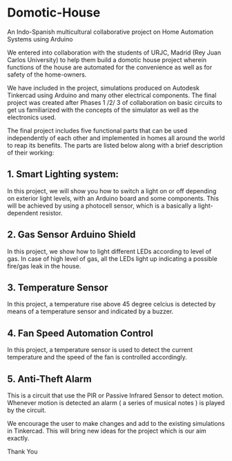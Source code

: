 # Domotic-House
An Indo-Spanish multicultural collaborative project on Home Automation Systems using Arduino

We entered into collaboration with the students of URJC, Madrid (Rey Juan Carlos University) to help them build a domotic
house project wherein functions of the house are automated for the convenience as well as for safety of the home-owners.

We have included in the project, simulations produced on Autodesk Tinkercad using Arduino and many other electrical components. 
The final project was created after Phases 1 /2/ 3 of collaboration on basic circuits to get us familiarized with the 
concepts of the simulator as well as the electronics used.

The final project includes five functional parts that can be used independently of each other and implemented in homes all
around the world to reap its benefits. The parts are listed below along with a brief description of their working:

## 1. Smart Lighting system: 

In this project, we will show you how to switch a light on or off depending on
exterior light levels, with an Arduino board and some components. This will be
achieved by using a photocell sensor, which is a basically a light-dependent resistor.

## 2. Gas Sensor Arduino Shield

In this project, we show how to light different LEDs according to level of
gas. In case of high level of gas, all the LEDs light up indicating a
possible fire/gas leak in the house.

## 3. Temperature Sensor

In this project, a temperature rise above 45 degree celcius is detected by
means of a temperature sensor and indicated by a buzzer.

## 4. Fan Speed Automation Control

In this project, a temperature sensor is used to detect the current
temperature and the speed of the fan is controlled accordingly.

## 5. Anti-Theft Alarm

This is a circuit that use the PIR or Passive Infrared Sensor to detect
motion. Whenever motion is detected an alarm ( a series of musical
notes ) is played by the circuit.

We encourage the user to make changes and add to the existing simulations in Tinkercad.
This will bring new ideas for the project which is our aim exactly.

Thank You
